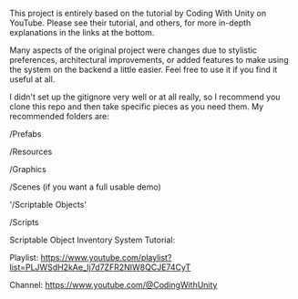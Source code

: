 This project is entirely based on the tutorial by Coding With Unity on YouTube. Please see their tutorial, and others, for more in-depth explanations in the links at the bottom.

Many aspects of the original project were changes due to stylistic preferences, architectural improvements, or added features to make using the system on the backend a little easier. Feel free to use it if you find it useful at all.




I didn't set up the gitignore very well or at all really, so I recommend you clone this repo and then take specific pieces as you need them. My recommended folders are:

/Prefabs

/Resources

/Graphics

/Scenes     (if you want a full usable demo)

'/Scriptable Objects'

/Scripts





Scriptable Object Inventory System Tutorial:

Playlist: https://www.youtube.com/playlist?list=PLJWSdH2kAe_Ij7d7ZFR2NIW8QCJE74CyT

Channel: https://www.youtube.com/@CodingWithUnity


